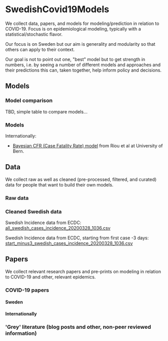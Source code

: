 # SwedishCovid19Models

We collect data, papers, and models for modeling/prediction in relation to COVID-19. Focus is on epidemiological modeling, typically with a statistical/stochastic flavor. 

Our focus is on Sweden but our aim is generality and modularity so that others can apply to their context.

Our goal is not to point out one, "best" model but to get strength in numbers, i.e. by seeing a number of different models and approaches and their predictions this can, taken together, help inform policy and decisions.

## Models

### Model comparison

TBD, simple table to compare models...

### Models

Internationally:
- [Bayesian CFR (Case Fatality Rate) model](https://github.com/jriou/covid_adjusted_cfr/tree/master/manuscript) from Riou et al at University of Bern.

## Data

We collect raw as well as cleaned (pre-processed, filtered, and curated) data for people that want to build their own models.

### Raw data

### Cleaned Swedish data

Swedish Incidence data from ECDC: [all_swedish_cases_incidence_20200328_1036.csv](data/clean/sweden/all_swedish_cases_incidence_20200328_1036.csv)

Swedish Incidence data from ECDC, starting from first case -3 days: [start_minus3_swedish_cases_incidence_20200328_1036.csv](data/clean/sweden/start_minus3_swedish_cases_incidence_20200328_1036.csv)

## Papers

We collect relevant research papers and pre-prints on modeling in relation to COVID-19 and other, relevant epidemics.

### COVID-19 papers

#### Sweden

#### Internationally

### 'Grey' literature (blog posts and other, non-peer reviewed information)

